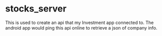# stocks_server
This is used to create an api that my Investment app connected to. The android app would ping this api online to retrieve a json of company info.
